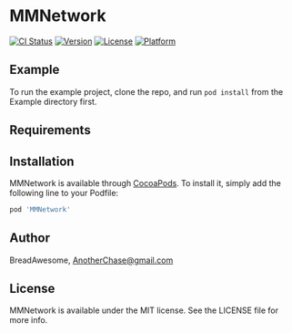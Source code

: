 # MMNetwork

[![CI Status](http://img.shields.io/travis/BreadAwesome/MMNetwork.svg?style=flat)](https://travis-ci.org/BreadAwesome/MMNetwork)
[![Version](https://img.shields.io/cocoapods/v/MMNetwork.svg?style=flat)](http://cocoapods.org/pods/MMNetwork)
[![License](https://img.shields.io/cocoapods/l/MMNetwork.svg?style=flat)](http://cocoapods.org/pods/MMNetwork)
[![Platform](https://img.shields.io/cocoapods/p/MMNetwork.svg?style=flat)](http://cocoapods.org/pods/MMNetwork)

## Example

To run the example project, clone the repo, and run `pod install` from the Example directory first.

## Requirements

## Installation

MMNetwork is available through [CocoaPods](http://cocoapods.org). To install
it, simply add the following line to your Podfile:

```ruby
pod 'MMNetwork'
```

## Author

BreadAwesome, AnotherChase@gmail.com

## License

MMNetwork is available under the MIT license. See the LICENSE file for more info.
